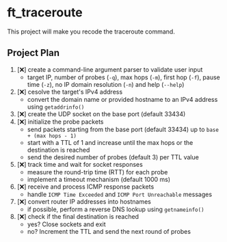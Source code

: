 # ft_traceroute
This project will make you recode the traceroute command.

## Project Plan

1. [❌] create a command-line argument parser to validate user input
   * target IP, number of probes (`-q`), max hops (`-m`), first hop (`-f`), pause time (`-z`), no IP domain resolution (`-n`) and help (`--help`)
2. [❌] cesolve the target's IPv4 address
   * convert the domain name or provided hostname to an IPv4 address using `getaddrinfo()`
3. [❌] create the UDP socket on the base port (default 33434)
4. [❌] initialize the probe packets
   * send packets starting from the base port (default 33434) up to `base + (max hops - 1)`
   * start with a TTL of 1 and increase until the max hops or the destination is reached
   * send the desired number of probes (default 3) per TTL value
5. [❌] track time and wait for socket responses
   * measure the round-trip time (RTT) for each probe
   * implement a timeout mechanism (default 1000 ms)
6. [❌] receive and process ICMP response packets
   * handle `ICMP Time Exceeded` and `ICMP Port Unreachable` messages
7. [❌] convert router IP addresses into hostnames
   * if possible, perform a reverse DNS lookup using `getnameinfo()`
8. [❌] check if the final destination is reached
   * yes? Close sockets and exit
   * no? Increment the TTL and send the next round of probes

